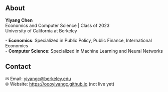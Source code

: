 ## About
**Yiyang Chen**  
Economics and Computer Science | Class of 2023  
University of California at Berkeley  


\- **Economics**: Specialized in Public Policy, Public Finance, International Economics   
\- **Computer Science**: Specialized in Machine Learning and Neural Networks
  
## Contact 
✉ Email: yiyangc@berkeley.edu  
🌐 Website: https://oooyiyangc.github.io (not live yet)

<!---
oooyiyangc/oooyiyangc is a ✨ special ✨ repository because its `README.md` (this file) appears on your GitHub profile.
You can click the Preview link to take a look at your changes.
--->
